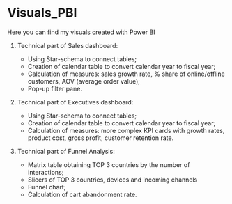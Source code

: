 # Visuals_PBI
Here you can find my visuals created with Power BI

1. Technical part of Sales dashboard:
   * Using Star-schema to connect tables;
   * Creation of calendar table to convert calendar year to fiscal year;
   * Calculation of measures: sales growth rate, % share of online/offline customers, AOV (average order value);
   * Pop-up filter pane.
  
2. Technical part of Executives dashboard:
   * Using Star-schema to connect tables;
   * Creation of calendar table to convert calendar year to fiscal year;
   * Calculation of measures: more complex KPI cards with growth rates, product cost, gross profit, customer retention rate.
  
3. Technical part of Funnel Analysis:
   * Matrix table obtaining TOP 3 countries by the number of interactions;
   * Slicers of TOP 3 countries, devices and incoming channels
   * Funnel chart;
   * Calculation of cart abandonment rate.
